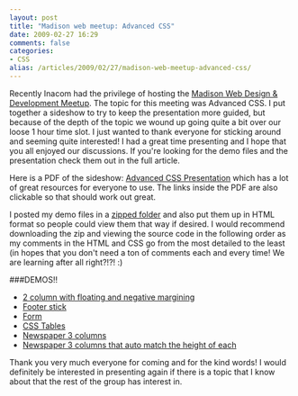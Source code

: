 ```yaml
---
layout: post
title: "Madison web meetup: Advanced CSS"
date: 2009-02-27 16:29
comments: false
categories: 
- CSS
alias: /articles/2009/02/27/madison-web-meetup-advanced-css/
---
```


Recently Inacom had the privilege of hosting the <a href="http://www.meetup.com/madisonwebmeetup/">Madison Web Design &amp; Development Meetup</a>. The topic for this meeting was Advanced CSS. I put together a sideshow to try to keep the presentation more guided, but because of the depth of the topic we wound up going quite a bit over our loose 1 hour time slot. I just wanted to thank everyone for sticking around and seeming quite interested! I had a great time presenting and I hope that you all enjoyed our discussions. If you're looking for the demo files and the presentation check them out in the full article.

<!-- more -->

Here is a PDF of the sideshow: <a href="/assets/21/advanced_css.pdf">Advanced CSS Presentation</a> which has a lot of great resources for everyone to use. The links inside the PDF are also clickable so that should work out great.

I posted my demo files in a <a href="/assets/22/demos.zip">zipped folder</a> and also put them up in HTML format so people could view them that way if desired. I would recommend downloading the zip and viewing the source code in the following order as my comments in the HTML and CSS go from the most detailed to the least (in hopes that you don't need a ton of comments each and every time! We are learning after all right?!?! :)

###DEMOS!!

* <a href="/advanced_css/2_col_float.html">2 column with floating and negative margining</a>
* <a href="/advanced_css/footer_stick.html">Footer stick</a>
* <a href="/advanced_css/form.html">Form</a>
* <a href="/advanced_css/css_tables.html">CSS Tables</a>
* <a href="/advanced_css/newspaper.html">Newspaper 3 columns</a>
* <a href="/advanced_css/newspaper2.html">Newspaper 3 columns that auto match the height of each</a>

Thank you very much everyone for coming and for the kind words! I would definitely be interested in presenting again if there is a topic that I know about that the rest of the group has interest in.
